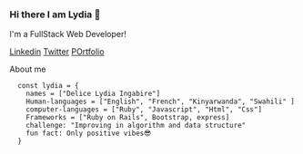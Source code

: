 ### Hi there I am Lydia 👋

I'm a FullStack Web Developer!

[Linkedin](https://www.linkedin.com/in/delice-lydia/)  [Twitter](https://twitter.com/IngabireLydia3)  [POrtfolio](https://delicelydia.github.io/my_portfolio/)

About me
```
  const lydia = {
    names = ["Delice Lydia Ingabire"]
    Human-languages = ["English", "French", "Kinyarwanda", "Swahili" ]
    computer-languages = ["Ruby", "Javascript", "Html", "Css"]
    Frameworks = ["Ruby on Rails", Bootstrap, express]
    challenge: "Improving in algorithm and data structure"
    fun fact: Only positive vibes😎
  }
```

